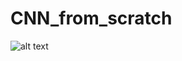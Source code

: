 # CNN_from_scratch

![alt text](https://www.mdpi.com/sensors/sensors-19-04933/article_deploy/html/images/sensors-19-04933-g001-550.jpg)

